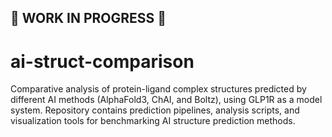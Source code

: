 ## 🚧 WORK IN PROGRESS 🚧

# ai-struct-comparison
Comparative analysis of protein-ligand complex structures predicted by different AI methods (AlphaFold3, ChAI, and Boltz), using GLP1R as a model system. Repository contains prediction pipelines, analysis scripts, and visualization tools for benchmarking AI structure prediction methods.
